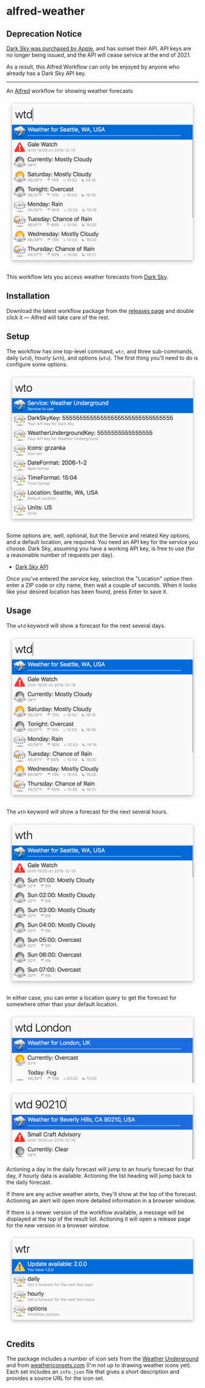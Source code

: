 # alfred-weather

## Deprecation Notice

[Dark Sky was purchased by Apple](https://blog.darksky.net/dark-sky-has-a-new-home/), and has sunset their API. API keys are no longer being issued, and the API will cease service at the end of 2021.

As a result, this Alfred Workflow can only be enjoyed by anyone who already has a Dark Sky API key.

---

An [Alfred][alfred] workflow for showing weather forecasts

![Screenshot](doc/daily.png?raw=true)

This workflow lets you access weather forecasts from [Dark Sky][darksky].

## Installation

Download the latest workflow package from the [releases page](https://github.com/jason0x43/alfred-weather/releases) and double click it — Alfred will take care of the rest.

## Setup

The workflow has one top-level command, `wtr`, and three sub-commands, daily (`wtd`), hourly (`wth`), and options (`wto`). The first thing you'll need to do is configure some options.

![Options](doc/options.png?raw=true)

Some options are, well, optional, but the Service and related Key options, and a default location, are required. You need an API key for the service you choose. Dark Sky, assuming you have a working API key, is free to use (for a reasonable number of requests per day).

- [Dark Sky API](https://darksky.net/dev/)

Once you've entered the service key, selection the "Location" option then enter a ZIP code or city name, then wait a couple of seconds. When it looks like your desired location has been found, press Enter to save it.

## Usage

The `wtd` keyword will show a forecast for the next several days.

![Daily forecast](doc/daily.png?raw=true)

The `wth` keyword will show a forecast for the next several hours.

![Hourly forecast](doc/hourly.png?raw=true)

In either case, you can enter a location query to get the forecast for somewhere other than your default location.

![Name query](doc/daily_name.png?raw=true)

![ZIP query](doc/daily_zip.png?raw=true)

Actioning a day in the daily forecast will jump to an hourly forecast for that day, if hourly data is available. Actioning the list heading will jump back to the daily forecast.

If there are any active weather alerts, they'll show at the top of the forecast. Actioning an alert will open more detailed information in a browser window.

If there is a newer version of the workflow available, a message will be displayed at the top of the result list. Actioning it will open a release page for the new version in a browser window.

![Update notice](doc/update.png?raw=true)

## Credits

The package includes a number of icon sets from the [Weather Underground](wund) and from [weathericonsets.com][icons] (I'm not up to drawing weather icons yet). Each set includes an `info.json` file that gives a short description and provides a source URL for the icon set.

[alfred]: http://www.alfredapp.com
[icons]: http://www.weathericonsets.com
[wund]: http://www.weatherunderground.com
[darksky]: http://darksky.net

